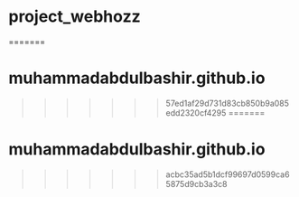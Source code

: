 
# project_webhozz
=======
# muhammadabdulbashir.github.io
>>>>>>> 57ed1af29d731d83cb850b9a085edd2320cf4295
=======
# muhammadabdulbashir.github.io
>>>>>>> acbc35ad5b1dcf99697d0599ca65875d9cb3a3c8

